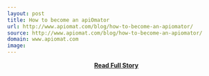 ```yaml
---
layout: post
title: How to become an apiOmator
url: http://www.apiomat.com/blog/how-to-become-an-apiomator/
source: http://www.apiomat.com/blog/how-to-become-an-apiomator/
domain: www.apiomat.com
image: 
---
```


<p></p>
<center><p><a href="http://www.apiomat.com/blog/how-to-become-an-apiomator/" style='padding:25px; font-sze:18px; font-weight: bold;'>Read Full Story</a></p></center>
